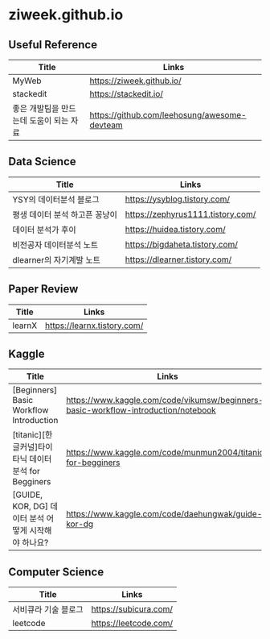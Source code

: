 # ziweek.github.io

## Useful Reference
|Title |Links|
|--|--|
|MyWeb|https://ziweek.github.io/|
|stackedit|https://stackedit.io/|
|좋은 개발팀을 만드는데 도움이 되는 자료|https://github.com/leehosung/awesome-devteam|

## Data Science
|Title |Links|
|--|--|
|YSY의 데이터분석 블로그|https://ysyblog.tistory.com/|
|평생 데이터 분석 하고픈 꽁냥이|https://zephyrus1111.tistory.com/|
|데이터 분석가 후이|https://huidea.tistory.com/|
|비전공자 데이터분석 노트|https://bigdaheta.tistory.com/|
|dlearner의 자기계발 노트|https://dlearner.tistory.com/|

## Paper Review
|Title |Links|
|--|--|
|learnX|https://learnx.tistory.com/|


## Kaggle
|Title |Links|
|--|--|
|[Beginners] Basic Workflow Introduction|https://www.kaggle.com/code/vikumsw/beginners-basic-workflow-introduction/notebook|
|[titanic][한글커널]타이타닉 데이터분석 for Begginers|https://www.kaggle.com/code/munmun2004/titanic-for-begginers|
|[GUIDE, KOR, DG] 데이터 분석 어떻게 시작해야 하나요?|https://www.kaggle.com/code/daehungwak/guide-kor-dg|

## Computer Science
|Title |Links|
|--|--|
|서비큐라 기술 블로그|https://subicura.com/|
|leetcode|https://leetcode.com/|
